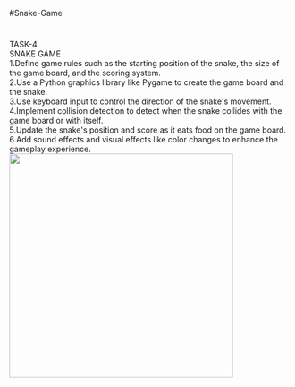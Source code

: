 #Snake-Game
#
TASK-4<br/>
SNAKE GAME<br/>
1.Define game rules such as the starting position of the snake,
the size of the game board, and the scoring system.<br/>
2.Use a Python graphics library like Pygame to create the
game board and the snake.<br/>
3.Use keyboard input to control the direction of the snake's
movement.<br/>
4.Implement collision detection to detect when the snake
collides with the game board or with itself.<br/>
5.Update the snake's position and score as it eats food on the
game board.<br/>
6.Add sound effects and visual effects like color changes to
enhance the gameplay experience.<br/>
<img src="https://res.cloudinary.com/drdjty87p/image/upload/v1684129481/Python_3.11_15-05-2023_11_12_14_mdhukj.png" width="400"/>

